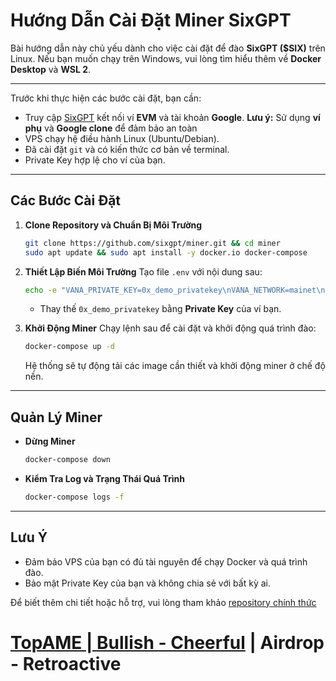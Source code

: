 # Hướng Dẫn Cài Đặt Miner SixGPT

Bài hướng dẫn này chủ yếu dành cho việc cài đặt để đào **SixGPT ($SIX)** trên Linux. Nếu bạn muốn chạy trên Windows, vui lòng tìm hiểu thêm về **Docker Desktop** và **WSL 2**.


---

Trước khi thực hiện các bước cài đặt, bạn cần:

- Truy cập [SixGPT](https://sixgpt.xyz/) kết nối ví **EVM** và tài khoản **Google**. 
  **Lưu ý:** Sử dụng **ví phụ** và **Google clone** để đảm bảo an toàn
- VPS chạy hệ điều hành Linux (Ubuntu/Debian).
- Đã cài đặt `git` và có kiến thức cơ bản về terminal.
- Private Key hợp lệ cho ví của bạn.

---

## Các Bước Cài Đặt

1. **Clone Repository và Chuẩn Bị Môi Trường**
   ```bash
   git clone https://github.com/sixgpt/miner.git && cd miner
   sudo apt update && sudo apt install -y docker.io docker-compose
   ```

2. **Thiết Lập Biến Môi Trường**
   Tạo file `.env` với nội dung sau:
   ```bash
   echo -e "VANA_PRIVATE_KEY=0x_demo_privatekey\nVANA_NETWORK=mainet\nOLLAMA_API_URL=http://ollama:11434/api" > .env
   ```

   - Thay thế `0x_demo_privatekey` bằng **Private Key** của ví bạn.

3. **Khởi Động Miner**
   Chạy lệnh sau để cài đặt và khởi động quá trình đào:
   ```bash
   docker-compose up -d
   ```

   Hệ thống sẽ tự động tải các image cần thiết và khởi động miner ở chế độ nền.

---

## Quản Lý Miner

- **Dừng Miner**
  ```bash
  docker-compose down
  ```

- **Kiểm Tra Log và Trạng Thái Quá Trình**
  ```bash
  docker-compose logs -f
  ```

---

## Lưu Ý

- Đảm bảo VPS của bạn có đủ tài nguyên để chạy Docker và quá trình đào.
- Bảo mật Private Key của bạn và không chia sẻ với bất kỳ ai.

Để biết thêm chi tiết hoặc hỗ trợ, vui lòng tham khảo [repository chính thức](https://github.com/sixgpt/miner)

# [TopAME | Bullish - Cheerful](https://t.me/xTopAME) | Airdrop - Retroactive 

